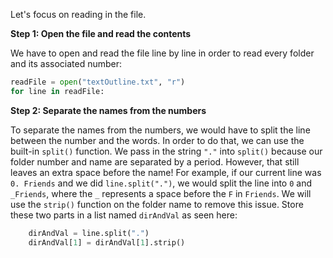 <!--title={Parsing the File:Coding the Relationships Part 1}-->

<!--badges={Python:11,Algorithms:5}-->

<!--concepts={directedGraphs, introToGraphs, useOfGraphs}-->

Let's focus on reading in the file.

**Step 1: Open the file and read the contents**

We have to open and read the file line by line in order to read every folder and its associated number:

```python
readFile = open("textOutline.txt", "r")
for line in readFile:
```

**Step 2: Separate the names from the numbers**

To separate the names from the numbers, we would have to split the line between the number and the words. In order to do that, we can use the built-in `split()` function. We pass in the string `"."` into `split()` because our folder number and name are separated by a period.  However, that still leaves an extra space before the name! For example, if our current line was `0. Friends` and we did `line.split(".")`, we would split the line into `0` and `_Friends`, where the `_`  represents a space before the `F` in `Friends`. We will use the `strip()` function on the folder name to remove this issue. Store these two parts in a list named `dirAndVal` as seen here:

```python
	dirAndVal = line.split(".")
	dirAndVal[1] = dirAndVal[1].strip()
```

